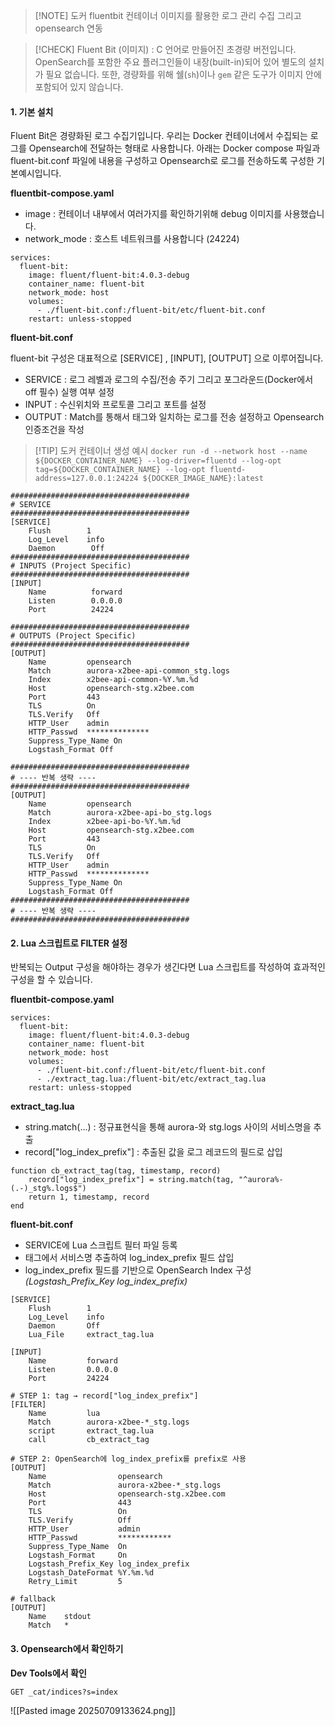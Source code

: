 > [!NOTE] 도커 fluentbit 컨테이너 이미지를 활용한 로그 관리 수집 그리고 opensearch 연동

> [!CHECK] Fluent Bit (이미지) : 
> C 언어로 만들어진 초경량 버전입니다. OpenSearch를 포함한 주요 플러그인들이 내장(built-in)되어 있어 별도의 설치가 필요 없습니다. 또한, 경량화를 위해 쉘(`sh`)이나 `gem` 같은 도구가 이미지 안에 포함되어 있지 않습니다.

#### 1. 기본 설치
Fluent Bit은 경량화된 로그 수집기입니다. 우리는 Docker 컨테이너에서 수집되는 로그를 Opensearch에 전달하는 형태로 사용합니다. 아래는 Docker compose 파일과 fluent-bit.conf 파일에 내용을 구성하고 Opensearch로 로그를 전송하도록 구성한 기본예시입니다.

**fluentbit-compose.yaml**

- image : 컨테이너 내부에서 여러가지를 확인하기위해 debug 이미지를 사용했습니다.
- network_mode : 호스트 네트워크를 사용합니다 (24224)

```
services:
  fluent-bit:
    image: fluent/fluent-bit:4.0.3-debug
    container_name: fluent-bit
	network_mode: host
    volumes:
      - ./fluent-bit.conf:/fluent-bit/etc/fluent-bit.conf
    restart: unless-stopped
```

**fluent-bit.conf**

fluent-bit 구성은 대표적으로 [SERVICE] , [INPUT], [OUTPUT] 으로 이루어집니다.

- SERVICE : 로그 레벨과 로그의 수집/전송 주기 그리고 포그라운드(Docker에서 off 필수) 실행 여부 설정
- INPUT : 수신위치와 프로토콜 그리고 포트를 설정
- OUTPUT : Match를 통해서 태그와 일치하는 로그를 전송 설정하고 Opensearch 인증조건을 작성

> [!TIP] 도커 컨테이너 생성 예시
> `docker run -d --network host --name ${DOCKER_CONTAINER_NAME} --log-driver=fluentd --log-opt tag=${DOCKER_CONTAINER_NAME} --log-opt fluentd-address=127.0.0.1:24224 ${DOCKER_IMAGE_NAME}:latest`

```
########################################
# SERVICE
########################################
[SERVICE]
    Flush        1
    Log_Level    info
    Daemon        Off
########################################
# INPUTS (Project Specific)
########################################
[INPUT]
    Name          forward
    Listen        0.0.0.0
    Port          24224

########################################
# OUTPUTS (Project Specific)
########################################
[OUTPUT]
    Name         opensearch
    Match        aurora-x2bee-api-common_stg.logs
    Index        x2bee-api-common-%Y.%m.%d
    Host         opensearch-stg.x2bee.com
    Port         443
    TLS          On
    TLS.Verify   Off
    HTTP_User    admin
    HTTP_Passwd  **************
    Suppress_Type_Name On
    Logstash_Format Off

########################################
# ---- 반복 생략 ----
########################################
[OUTPUT]
    Name         opensearch
    Match        aurora-x2bee-api-bo_stg.logs
    Index        x2bee-api-bo-%Y.%m.%d
    Host         opensearch-stg.x2bee.com
    Port         443
    TLS          On
    TLS.Verify   Off
    HTTP_User    admin
    HTTP_Passwd  **************
    Suppress_Type_Name On
    Logstash_Format Off
########################################
# ---- 반복 생략 ----
########################################
```

#### 2. Lua 스크립트로 FILTER 설정

반복되는 Output 구성을 해야하는 경우가 생긴다면 Lua 스크립트를 작성하여 효과적인 구성을 할 수 있습니다.

**fluentbit-compose.yaml**

```
services:
  fluent-bit:
    image: fluent/fluent-bit:4.0.3-debug
    container_name: fluent-bit
    network_mode: host
    volumes:
      - ./fluent-bit.conf:/fluent-bit/etc/fluent-bit.conf
      - ./extract_tag.lua:/fluent-bit/etc/extract_tag.lua
    restart: unless-stopped
```

**extract_tag.lua**

- string.match(...) : 정규표현식을 통해 aurora-와 stg.logs 사이의 서비스명을 추출
- record["log_index_prefix"] : 추출된 값을 로그 레코드의 필드로 삽입

```
function cb_extract_tag(tag, timestamp, record)
    record["log_index_prefix"] = string.match(tag, "^aurora%-(.-)_stg%.logs$")
    return 1, timestamp, record
end
```

**fluent-bit.conf**

- SERVICE에 Lua 스크립트 필터 파일 등록
- 태그에서 서비스명 추출하여 log_index_prefix 필드 삽입
- log_index_prefix 필드를 기반으로 OpenSearch Index 구성 
  *(Logstash_Prefix_Key log_index_prefix)*

```
[SERVICE]
    Flush        1
    Log_Level    info
    Daemon       Off
    Lua_File     extract_tag.lua

[INPUT]
    Name         forward
    Listen       0.0.0.0
    Port         24224

# STEP 1: tag → record["log_index_prefix"]
[FILTER]
    Name         lua
    Match        aurora-x2bee-*_stg.logs
    script       extract_tag.lua
    call         cb_extract_tag

# STEP 2: OpenSearch에 log_index_prefix를 prefix로 사용
[OUTPUT]
    Name                opensearch
    Match               aurora-x2bee-*_stg.logs
    Host                opensearch-stg.x2bee.com
    Port                443
    TLS                 On
    TLS.Verify          Off
    HTTP_User           admin
    HTTP_Passwd         ************
    Suppress_Type_Name  On
    Logstash_Format     On
    Logstash_Prefix_Key log_index_prefix
    Logstash_DateFormat %Y.%m.%d
    Retry_Limit         5

# fallback
[OUTPUT]
    Name    stdout
    Match   *
```

#### 3. Opensearch에서 확인하기

**Dev Tools에서 확인**

`GET _cat/indices?s=index`

![[Pasted image 20250709133624.png]]
